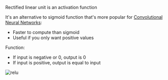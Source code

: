 Rectified linear unit is an activation function

It's an alternative to sigmoid function that's more popular for [Convolutional Neural Networks](Convolutional%20Neural%20Networks.md):

- Faster to compute than sigmoid
- Useful if you only want positive values

Function:

- If input is negative or 0, output is 0
- If input is positive, output is equal to input

![relu](relu.png)